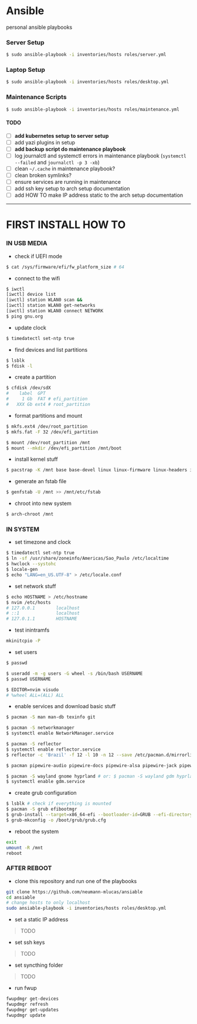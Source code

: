 # Ansible
personal ansible playbooks

### Server Setup

```sh
$ sudo ansible-playbook -i inventories/hosts roles/server.yml
```

### Laptop Setup

```sh
$ sudo ansible-playbook -i inventories/hosts roles/desktop.yml
```

### Maintenance Scripts

```sh
$ sudo ansible-playbook -i inventories/hosts roles/maintenance.yml
```

#### TODO

- [ ] **add kubernetes setup to server setup**
- [ ] add yazi plugins in setup
- [ ] **add backup script do maintenance playbook**
- [ ] log journalctl and systemctl errors in maintenance playbook (`systemctl --failed` and `journalctl -p 3 -xb`)
- [ ] clean `~/.cache` in maintenance playbook?
- [ ] clean broken symlinks?
- [ ] ensure services are running in maintenance
- [ ] add ssh key setup to arch setup documentation
- [ ] add HOW TO make IP address static to the arch setup documentation

---

# FIRST INSTALL HOW TO

### IN USB MEDIA

- check if UEFI mode
```sh
$ cat /sys/firmware/efi/fw_platform_size # 64
```

- connect to the wifi
```sh
$ iwctl
[iwctl] device list
[iwctl] station WLAN0 scan &&
[iwctl] station WLAN0 get-networks
[iwctl] station WLAN0 connect NETWORK
$ ping gnu.org
```

- update clock
```sh
$ timedatectl set-ntp true
```

- find devices and list partitions
```sh
$ lsblk
$ fdisk -l
```

- create a partition
```sh
$ cfdisk /dev/sdX
#    label  GPT
#     1 Gb  FAT # efi_partition
#   XXX Gb ext4 # root_partition
```

- format partitions and mount
```sh
$ mkfs.ext4 /dev/root_partition
$ mkfs.fat -F 32 /dev/efi_partition

$ mount /dev/root_partition /mnt
$ mount --mkdir /dev/efi_partition /mnt/boot
```

- install kernel stuff
```sh
$ pacstrap -K /mnt base base-devel linux linux-firmware linux-headers intel-ucode neovim
```

- generate an fstab file
```sh
$ genfstab -U /mnt >> /mnt/etc/fstab
```

- chroot into new system
```sh
$ arch-chroot /mnt
```

### IN SYSTEM

- set timezone and clock
```sh
$ timedatectl set-ntp true
$ ln -sf /usr/share/zoneinfo/Americas/Sao_Paulo /etc/localtime
$ hwclock --systohc
$ locale-gen
$ echo "LANG=en_US.UTF-8" > /etc/locale.conf
```

- set network stuff
```sh
$ echo HOSTNAME > /etc/hostname
$ nvim /etc/hosts
# 127.0.0.1        localhost
# ::1              localhost
# 127.0.1.1        HOSTNAME
```


- test inintramfs
```sh
mkinitcpio -P
```

- set users
```sh
$ passwd

$ useradd -m -g users -G wheel -s /bin/bash USERNAME
$ passwd USERNAME

$ EDITOR=nvim visudo
# %wheel ALL=(ALL) ALL
```

- enable services and download basic stuff
```sh
$ pacman -S man man-db texinfo git

$ pacman -S networkmanager
$ systemctl enable NetworkManager.service

$ pacman -S reflector
$ systemctl enable reflector.service
$ reflector -c 'Brazil' -f 12 -l 10 -n 12 --save /etc/pacman.d/mirrorlist

$ pacman pipewire-audio pipewire-docs pipewire-alsa pipewire-jack pipewire-pulse

$ pacman -S wayland gnome hyprland # or: $ pacman -S wayland gdm hyprland
$ systemctl enable gdm.service
```

- create grub configuration
```sh
$ lsblk # check if everything is mounted
$ pacman -S grub efibootmgr
$ grub-install --target=x86_64-efi --bootloader-id=GRUB --efi-directory=/boot
$ grub-mkconfig -o /boot/grub/grub.cfg
```

- reboot the system
```sh
exit
umount -R /mnt
reboot
```


### AFTER REBOOT

- clone this repository and run one of the playbooks

```bash
git clone https://github.com/neumann-mlucas/ansiable
cd ansiable
# change hosts to only localhost
sudo ansiable-playbook -i inventories/hosts roles/desktop.yml
```

- set a static IP address

> TODO


- set ssh keys

> TODO


- set syncthing folder

> TODO


- run fwup

```bash
fwupdmgr get-devices
fwupdmgr refresh
fwupdmgr get-updates
fwupdmgr update
```
